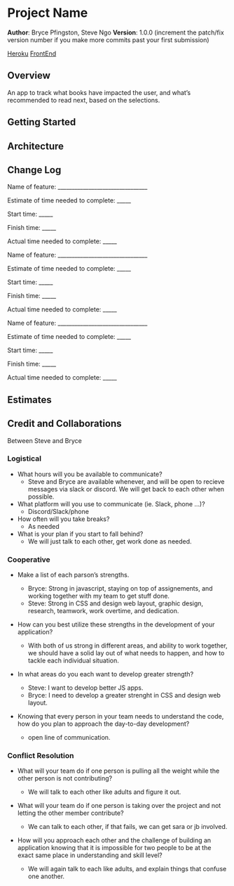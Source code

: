 # Project Name

**Author**: Bryce Pfingston, Steve Ngo
**Version**: 1.0.0 (increment the patch/fix version number if you make more commits past your first submission)

[Heroku](https://canofbooksaboutsteveandbryce.herokuapp.com/)
[FrontEnd](https://github.com/BryceandSteve/Can-of-books-frontend)

## Overview

An app to track what books have impacted the user, and what’s recommended to read next, based on the selections.

## Getting Started
<!-- What are the steps that a user must take in order to build this app on their own machine and get it running? -->

## Architecture
<!-- Provide a detailed description of the application design. What technologies (languages, libraries, etc) you're using, and any other relevant design information. -->

## Change Log

Name of feature: ________________________________

Estimate of time needed to complete: _____

Start time: _____

Finish time: _____

Actual time needed to complete: _____

Name of feature: ________________________________

Estimate of time needed to complete: _____

Start time: _____

Finish time: _____

Actual time needed to complete: _____

Name of feature: ________________________________

Estimate of time needed to complete: _____

Start time: _____

Finish time: _____

Actual time needed to complete: _____

## Estimates
<!-- See below -->

## Credit and Collaborations

Between Steve and Bryce

### Logistical

- What hours will you be available to communicate?
  - Steve and Bryce are available whenever, and will be open to recieve messages via slack or discord. We will get back to each other when possible.
- What platform will you use to communicate (ie. Slack, phone …)?
  - Discord/Slack/phone
- How often will you take breaks?
  - As needed
- What is your plan if you start to fall behind?
  - We will just talk to each other, get work done as needed.

### Cooperative

- Make a list of each parson’s strengths.
  - Bryce: Strong in javascript, staying on top of assignements, and working together with my team to get stuff done.
  - Steve: Strong in CSS and design web layout, graphic design, research, teamwork, work overtime, and dedication.

- How can you best utilize these strengths in the development of your application?
  - With both of us strong in different areas, and ability to work together, we should have a solid lay out of what needs to happen, and how to tackle each individual situation.

- In what areas do you each want to develop greater strength?
  - Steve: I want to develop better JS apps.
  - Bryce: I need to develop a greater strenght in CSS and design web layout.

- Knowing that every person in your team needs to understand the code, how do you plan to approach the day-to-day development?
  - open line of communication.

### Conflict Resolution

- What will your team do if one person is pulling all the weight while the other person is not contributing?
  - We will talk to each other like adults and figure it out.

- What will your team do if one person is taking over the project and not letting the other member contribute?
  - We can talk to each other, if that fails, we can get sara or jb involved.

- How will you approach each other and the challenge of building an application knowing that it is impossible for two people to be at the exact same place in understanding and skill level?
  - We will again talk to each like adults, and explain things that confuse one another.
